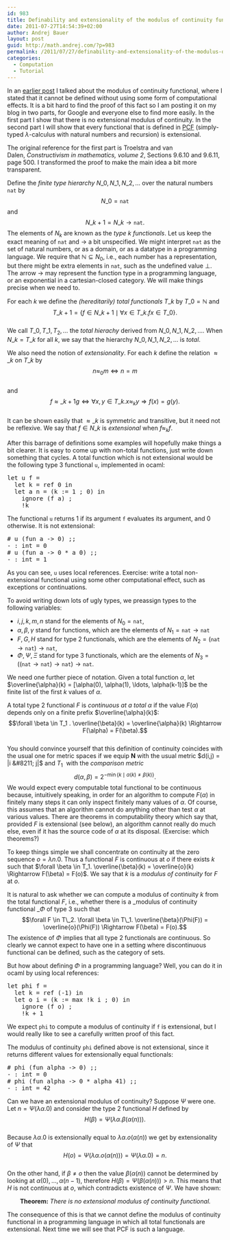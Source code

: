 ```yaml
---
id: 983
title: Definability and extensionality of the modulus of continuity functional
date: 2011-07-27T14:54:39+02:00
author: Andrej Bauer
layout: post
guid: http://math.andrej.com/?p=983
permalink: /2011/07/27/definability-and-extensionality-of-the-modulus-of-continuity-functional/
categories:
  - Computation
  - Tutorial
---
```

In an [earlier post](/2006/03/27/sometimes-all-functions-are-continuous/) I talked about the modulus of continuity functional, where I stated that it cannot be defined without using some form of computational effects. It is a bit hard to find the proof of this fact so I am posting it on my blog in two parts, for Google and everyone else to find more easily. In the first part I show that there is no extensional modulus of continuity. In the second part I will show that every functional that is defined in [PCF](http://en.wikipedia.org/wiki/Programming_language_for_Computable_Functions) (simply-typed $\lambda$-calculus with natural numbers and recursion) is extensional. <!--more-->

The original reference for the first part is Troelstra and van Dalen, _Constructivism in mathematics, volume 2_, Sections 9.6.10 and 9.6.11, page 500. I transformed the proof to make the main idea a bit more transparent.

Define the _finite type hierarchy_ $N\_0, N\_1, N\_2, \ldots$ over the natural numbers $\mathtt{nat}$ by $$N\_0 = \mathtt{nat}$$ and $$N\_{k+1} = N\_k \to \mathtt{nat}.$$ The elements of $N_k$ are known as the _type $k$ functionals_. Let us keep the exact meaning of $\mathtt{nat}$ and $\to$ a bit unspecified. We might interpret $\mathtt{nat}$ as the set of natural numbers, or as a domain, or as a datatype in a programming language. We require that $\mathbb{N} \subseteq N_0$, i.e., each number has a representation, but there might be extra elements in $\mathtt{nat}$, such as the undefined value $\perp$. The arrow $\to$ may represent the function type in a programming language, or an exponential in a cartesian-closed category. We will make things precise when we need to.

For each $k$ we define the _(hereditarily) total functionals_ $T\_k$ by $T\_0 = \mathbb{N}$ and  
$$T\_{k+1} = \lbrace f \in N\_{k+1} \mid \forall x \in T\_k . f x \in T\_0 \rbrace.$$  
We call $T\_0, T\_1, T_2, \ldots$ the _total hierachy_ derived from $N\_0, N\_1, N\_2, \ldots$. When $N\_k = T\_k$ for all $k$, we say that the hierarchy $N\_0, N\_1, N\_2, \ldots$ is _total_.

We also need the notion of _extensionality_. For each $k$ define the relation $\approx\_k$ on $T\_k$ by  
$$n \approx_0 m \iff n = m$$  
and  
$$f \approx\_{k+1} g \iff \forall x, y \in T\_k . x \approx_k y \Rightarrow f(x) = g(y).$$  
It can be shown easily that $\approx\_k$ is symmetric and transitive, but it need not be reflexive. We say that $f \in N\_k$ is _extensional_ when $f \approx_k f$.

After this barrage of definitions some examples will hopefully make things a bit clearer. It is easy to come up with non-total functions, just write down something that cycles. A total function which is not extensional would be the following type 3 functional `u`, implemented in ocaml:

<pre class="brush: plain; gutter: false; title: ; notranslate" title="">let u f =
  let k = ref 0 in
  let a n = (k := 1 ; 0) in
    ignore (f a) ;
    !k
</pre>

The functional `u` returns 1 if its argument `f` evaluates its argument, and 0 otherwise. It is not extensional:

<pre class="brush: plain; gutter: false; title: ; notranslate" title=""># u (fun a -&gt; 0) ;;
- : int = 0
# u (fun a -&gt; 0 * a 0) ;;
- : int = 1
</pre>

As you can see, `u` uses local references. Exercise: write a total non-extensional functional using some other computational effect, such as exceptions or continuations.

To avoid writing down lots of ugly types, we preassign types to the following variables:

  * $i, j, k, m, n$ stand for the elements of $N_0 = \mathtt{nat}$,
  * $\alpha, \beta, \gamma$ stand for functions, which are the elements of $N_1 = \mathtt{nat} \to \mathtt{nat}$
  * $F, G, H$ stand for type 2 functionals, which are the elements of $N_2 = (\mathtt{nat} \to \mathtt{nat}) \to \mathtt{nat}$,
  * $\Phi, \Psi, \Xi$ stand for type 3 functionals, which are the elements of $N_3 = ((\mathtt{nat} \to \mathtt{nat}) \to \mathtt{nat}) \to \mathtt{nat}$.

We need one further piece of notation. Given a total function $\alpha$, let $\overline{\alpha}(k) = [\alpha(0), \alpha(1), \ldots, \alpha(k-1)]$ be the finite list of the first $k$ values of $\alpha$.

A total type 2 functional $F$ is _continuous at a total $\alpha$_ if the value $F(\alpha)$ depends only on a finite prefix $\overline{\alpha}(k)$: $$\forall \beta \in T_1 . \overline{\beta}(k) = \overline{\alpha}(k) \Rightarrow F(\alpha) = F(\beta).$$  
You should convince yourself that this definition of continuity coincides with the usual one for metric spaces if we equip $\mathbf{N}$ with the usual metric $d(i,j) = |i &#8211; j|$ and $T_1$  with the _comparison metric_ $$d(\alpha, \beta) = 2^{-\min \lbrace k \mid \alpha(k) \neq \beta(k) \rbrace}.$$ We would expect every computable total functional to be continuous because, intuitively speaking, in order for an algorithm to compute $F(\alpha)$ in finitely many steps it can only inspect finitely many values of $\alpha$. Of course, this assumes that an algorithm cannot do anything other than test $\alpha$ at various values. There are theorems in computability theory which say that, provided $F$ is extensional (see below), an algorithm cannot really do much else, even if it has the source code of $\alpha$ at its disposal. (Exercise: which theorems?)

To keep things simple we shall concentrate on continuity at the zero sequence $o = \lambda n . 0$. Thus a functional $F$ is continuous at $o$ if there exists $k$ such that $\forall \beta \in T_1. \overline{\beta}(k) = \overline{o}(k) \Rightarrow F(\beta) = F(o)$. We say that $k$ is a _modulus of continuity_ for $F$ at $o$.

It is natural to ask whether we can compute a modulus of continuity $k$ from the total functional $F$, i.e., whether there is a _modulus of continuity functional _$\Phi$ of type 3 such that $$\forall F \in T\_2. \forall \beta \in T\_1. \overline{\beta}(\Phi(F)) = \overline{o}(\Phi(F)) \Rightarrow F(\beta) = F(o).$$ The existence of $\Phi$ implies that all type 2 functionals are continuous. So clearly we cannot expect to have one in a setting where discontinuous functional can be defined, such as the category of sets.

But how about defining $\Phi$ in a programming language? Well, you can do it in ocaml by using local references:

<pre class="brush: plain; gutter: false; title: ; notranslate" title="">let phi f =
  let k = ref (-1) in
  let o i = (k := max !k i ; 0) in
    ignore (f o) ;
    !k + 1
</pre>

We expect `phi` to compute a modulus of continuity if `f` is extensional, but I would really like to see a carefully written proof of this fact.

The modulus of continuity `phi` defined above is not extensional, since it returns different values for extensionally equal functionals:

<pre class="brush: plain; gutter: false; title: ; notranslate" title=""># phi (fun alpha -&gt; 0) ;;
- : int = 0
# phi (fun alpha -&gt; 0 * alpha 41) ;;
- : int = 42
</pre>

Can we have an extensional modulus of continuity? Suppose $\Psi$ were one. Let $n = \Psi (\lambda \alpha . 0)$ and consider the type 2 functional $H$ defined by  
$$H(\beta) = \Psi (\lambda \alpha . \beta(\alpha(n))).$$  
Because $\lambda \alpha . 0$ is extensionally equal to $\lambda \alpha . o(\alpha(n))$ we get by extensionality of $\Psi$ that  
$$H(o) = \Psi(\lambda \alpha . o (\alpha(n))) = \Psi (\lambda \alpha . 0) = n.$$  
On the other hand, if $\beta \neq o$ then the value $\beta(\alpha(n))$ cannot be determined by looking at $\alpha(0), \ldots, \alpha(n-1)$, therefore $H(\beta) = \Psi (\beta (\alpha (n))) > n$. This means that $H$ is not continuous at $o$, which contradicts existence of $\Psi$. We have shown:

<p style="padding-left: 30px;">
  <strong>Theorem:</strong> <em>There is no extensional modulus of continuity functional.</em>
</p>

The consequence of this is that we cannot define the modulus of continuity functional in a programming language in which all total functionals are extensional. Next time we will see that PCF is such a language.
